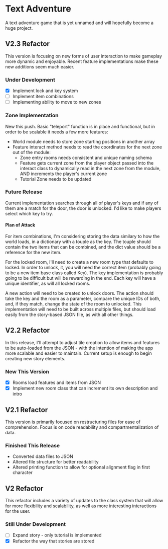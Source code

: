 # Text Adventure

A text adventure game that is yet unnamed and will hopefully become a huge project.

## V2.3 Refactor

This version is focusing on new forms of user interaction to make gameplay more dynamic and enjoyable. Recent feature implementations make these new additions seem much easier.

### Under Development

* [x] Implement lock and key system
* [ ] Implement item combinations
* [ ] Implementing ability to move to new zones

### Zone Implementation

New this push. Basic "teleport" function is in place and functional, but in order to be scalable it needs a few more features:

* World module needs to store zone starting positions in another array
* Feature interact method needs to read the coordinates for the next zone out of the module:
  * Zone entry rooms needs consistent and unique naming schema
  * Feature gets current zone from the player object passed into the interact class to dynamically read in the next zone from the module, AND increments the player's current zone
  * Tutorial Zone needs to be updated

### Future Release

Current implementation searches through all of player's keys and if any of them are a match for the door, the door is unlocked. I'd like to make players select which key to try.

#### Plan of Attack

For item combinations, I'm considering storing the data similary to how the world loads, in a dictionary with a touple as the key. The touple should contain the two items that can be combined, and the dict value should be a reference for the new item.

For the locked room, I'll need to create a new room type that defaults to locked. In order to unlock, it, you will need the correct item (probably going to be a new item base class called Key). The key implementation is probably going to be difficult but will be rewarding in the end. Each key will have a unique identifier, as will all locked rooms.

A new action will need to be created to unlock doors. The action should take the key and the room as a parameter, compare the unique IDs of both, and, if they match, change the state of the room to unlocked. This implementation will need to be built across multiple files, but should load easily from the story-based JSON file, as with all other things.

## V2.2 Refactor

In this release, I'll attempt to adjust tile creation to allow items and features to be auto-loaded from the JSON - with the intention of making the app more scalable and easier to maintain. Current setup is enough to begin creating new story elements.

### New This Version

* [x] Rooms load features and items from JSON
* [x] Implement new room class that can increment its own description and intro

## V2.1 Refactor

This version is primarily focused on restructuring files for ease of comprehension. Focus is on code readability and compartmentalization of data.

### Finished This Release

* Converted data files to JSON
* Altered file structure for better readability
* Altered printing function to allow for optional alignment flag in first character

## V2 Refactor

This refactor includes a variety of updates to the class system that will allow for more flexibility and scalability, as well as more interesting interactions for the user.

### Still Under Development

* [ ] Expand story - only tutorial is implemented
* [x] Refactor the way that stories are stored
